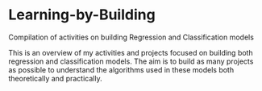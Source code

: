 # Learning-by-Building
Compilation of activities on building Regression and Classification models 

This is an overview of my activities and projects focused on building both regression and classification models. The aim is to build as many projects as possible to understand the algorithms used in these models both theoretically and practically.
